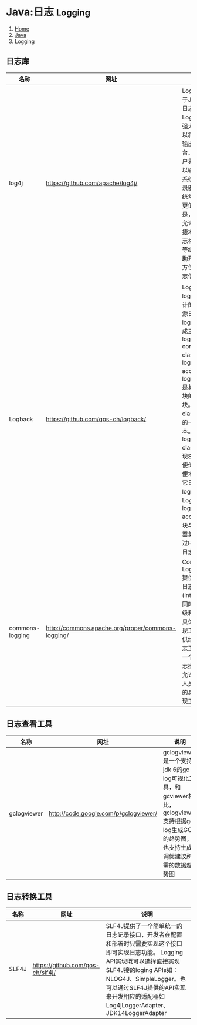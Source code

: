 # Java:日志 <small>Logging</small>

<ol class="breadcrumb"><li><a href="/">Home</a></li><li><a href="/java/overview.md">Java</a></li><li class="active">Logging</li></ol>

## 日志库
|名称|网址|说明|
|------|------|------|
|log4j|https://github.com/apache/log4j/|Log4j是一款基于Java的开源日志组件，Log4j功能非常强大，我们可以将日志信息输出到控制台、文件、用户界面，也可以输出到操作系统的事件记录器和一些系统常驻进程。更值得一提的是，Log4j可以允许你非常便捷地自定义日志格式和日志等级，可以帮助开发人员全方位地掌控日志信息|
|Logback|https://github.com/qos-ch/logback/|Logback是由log4j创始人设计的又一个开源日志组件。logback当前分成三个模块：logback-core,logback- classic和logback-access。logback-core是其它两个模块的基础模块。logback-classic是log4j的一个 改良版本。此外logback-classic完整实现SLF4J API使你可以很方便地更换成其它日志系统如log4j或JDK14 Logging。logback-access访问模块与Servlet容器集成提供通过Http来访问日志的功能|
|commons-logging|http://commons.apache.org/proper/commons-logging/|Commons Logging (JCL)提供的是一个日志(Log)接口(interface)，同时兼顾轻量级和不依赖于具体的日志实现工具。它提供给中间件/日志工具开发者一个简单的日志操作抽象，允许程序开发人员使用不同的具体日志实现工具|

## 日志查看工具
|名称|网址|说明|
|------|------|------|
|gclogviewer|http://code.google.com/p/gclogviewer/|gclogviewer是一个支持jdk 6的gc log可视化工具，和gcviewer相比，gclogviewer支持根据gc log生成GC的趋势图，也支持生成调优建议所需的数据趋势图|

## 日志转换工具
|名称|网址|说明|
|------|------|------|
|SLF4J|https://github.com/qos-ch/slf4j/|SLF4J提供了一个简单统一的日志记录接口，开发者在配置和部署时只需要实现这个接口即可实现日志功能。 Logging API实现既可以选择直接实现SLF4J接的loging APIs如： NLOG4J、SimpleLogger。也可以通过SLF4J提供的API实现来开发相应的适配器如Log4jLoggerAdapter、JDK14LoggerAdapter|

